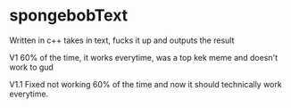 # spongebobText
Written in c++ takes in text, fucks it up and outputs the result

V1 60% of the time, it works everytime, was a top kek meme and doesn't work to gud

V1.1 Fixed not working 60% of the time and now it should technically work everytime.
